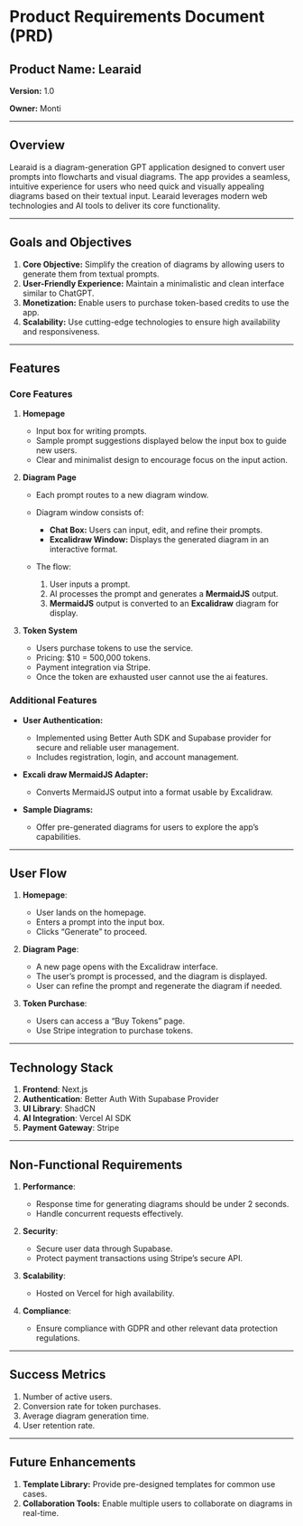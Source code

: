 # Product Requirements Document (PRD)

## Product Name: Learaid

**Version:** 1.0

**Owner:** Monti

---

## Overview

Learaid is a diagram-generation GPT application designed to convert user prompts into flowcharts and visual diagrams. 
The app provides a seamless, intuitive experience for users who need quick and visually appealing diagrams based on their textual input. 
Learaid leverages modern web technologies and AI tools to deliver its core functionality.

---

## Goals and Objectives

1. **Core Objective:** Simplify the creation of diagrams by allowing users to generate them from textual prompts.
2. **User-Friendly Experience:** Maintain a minimalistic and clean interface similar to ChatGPT.
3. **Monetization:** Enable users to purchase token-based credits to use the app.
4. **Scalability:** Use cutting-edge technologies to ensure high availability and responsiveness.

---

## Features

### Core Features

1. **Homepage**

   * Input box for writing prompts.
   * Sample prompt suggestions displayed below the input box to guide new users.
   * Clear and minimalist design to encourage focus on the input action.

2. **Diagram Page**

   * Each prompt routes to a new diagram window.
   * Diagram window consists of:

     * **Chat Box:** Users can input, edit, and refine their prompts.
     * **Excalidraw Window:** Displays the generated diagram in an interactive format.
   * The flow:
     1. User inputs a prompt.
     2. AI processes the prompt and generates a **MermaidJS** output.
     3. **MermaidJS** output is converted to an **Excalidraw** diagram for display.

3. **Token System**
   * Users purchase tokens to use the service.
   * Pricing: $10 = 500,000 tokens.
   * Payment integration via Stripe.
   * Once the token are exhausted user cannot use the ai features.

### Additional Features

* **User Authentication:**

  * Implemented using Better Auth SDK and Supabase provider for secure and reliable user management.
  * Includes registration, login, and account management.

* **Excali draw MermaidJS Adapter:**
  * Converts MermaidJS output into a format usable by Excalidraw.

* **Sample Diagrams:**
  * Offer pre-generated diagrams for users to explore the app’s capabilities.

---

## User Flow

1. **Homepage**:

   * User lands on the homepage.
   * Enters a prompt into the input box.
   * Clicks “Generate” to proceed.

2. **Diagram Page**:

   * A new page opens with the Excalidraw interface.
   * The user’s prompt is processed, and the diagram is displayed.
   * User can refine the prompt and regenerate the diagram if needed.

3. **Token Purchase**:

   * Users can access a “Buy Tokens” page.
   * Use Stripe integration to purchase tokens.

---

## Technology Stack

1. **Frontend**: Next.js
2. **Authentication**: Better Auth With Supabase Provider
3. **UI Library**: ShadCN
4. **AI Integration**: Vercel AI SDK
5. **Payment Gateway**: Stripe

---

## Non-Functional Requirements

1. **Performance**:

   * Response time for generating diagrams should be under 2 seconds.
   * Handle concurrent requests effectively.

2. **Security**:

   * Secure user data through Supabase.
   * Protect payment transactions using Stripe’s secure API.

3. **Scalability**:

   * Hosted on Vercel for high availability.

4. **Compliance**:

   * Ensure compliance with GDPR and other relevant data protection regulations.

---

## Success Metrics

1. Number of active users.
2. Conversion rate for token purchases.
3. Average diagram generation time.
4. User retention rate.

---

## Future Enhancements

1. **Template Library:** Provide pre-designed templates for common use cases.
2. **Collaboration Tools:** Enable multiple users to collaborate on diagrams in real-time.